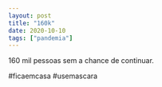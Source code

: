 ```yaml
---
layout: post
title: "160k"
date: 2020-10-10
tags: ["pandemia"]
---
```

160 mil pessoas sem a chance de continuar.

#ficaemcasa #usemascara